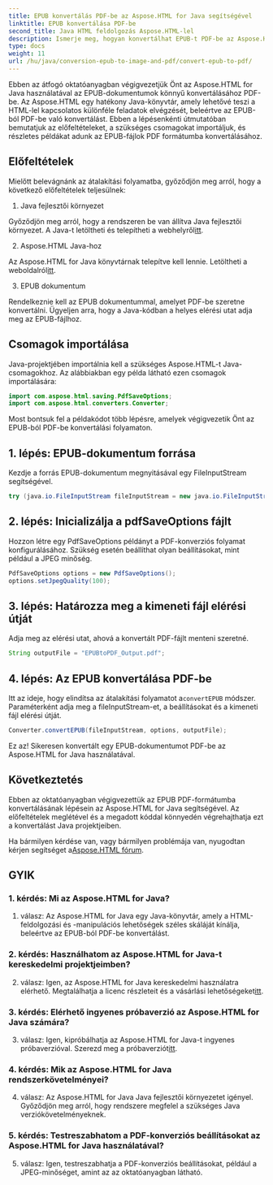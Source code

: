 ```yaml
---
title: EPUB konvertálás PDF-be az Aspose.HTML for Java segítségével
linktitle: EPUB konvertálása PDF-be
second_title: Java HTML feldolgozás Aspose.HTML-lel
description: Ismerje meg, hogyan konvertálhat EPUB-t PDF-be az Aspose.HTML for Java segítségével. Ez a lépésenkénti útmutató az előfeltételeket, a csomagimportálást és a kódpéldákat tartalmazza. Kezdje el az EPUB–PDF konvertálást.
type: docs
weight: 11
url: /hu/java/conversion-epub-to-image-and-pdf/convert-epub-to-pdf/
---
```

Ebben az átfogó oktatóanyagban végigvezetjük Önt az Aspose.HTML for Java használatával az EPUB-dokumentumok könnyű konvertálásához PDF-be. Az Aspose.HTML egy hatékony Java-könyvtár, amely lehetővé teszi a HTML-lel kapcsolatos különféle feladatok elvégzését, beleértve az EPUB-ból PDF-be való konvertálást. Ebben a lépésenkénti útmutatóban bemutatjuk az előfeltételeket, a szükséges csomagokat importáljuk, és részletes példákat adunk az EPUB-fájlok PDF formátumba konvertálásához.

## Előfeltételek

Mielőtt belevágnánk az átalakítási folyamatba, győződjön meg arról, hogy a következő előfeltételek teljesülnek:

1. Java fejlesztői környezet

 Győződjön meg arról, hogy a rendszeren be van állítva Java fejlesztői környezet. A Java-t letöltheti és telepítheti a webhelyről[itt](https://www.oracle.com/java/).

2. Aspose.HTML Java-hoz

 Az Aspose.HTML for Java könyvtárnak telepítve kell lennie. Letöltheti a weboldalról[itt](https://releases.aspose.com/html/java/).

3. EPUB dokumentum

Rendelkeznie kell az EPUB dokumentummal, amelyet PDF-be szeretne konvertálni. Ügyeljen arra, hogy a Java-kódban a helyes elérési utat adja meg az EPUB-fájlhoz.

## Csomagok importálása

Java-projektjében importálnia kell a szükséges Aspose.HTML-t Java-csomagokhoz. Az alábbiakban egy példa látható ezen csomagok importálására:

```java
import com.aspose.html.saving.PdfSaveOptions;
import com.aspose.html.converters.Converter;
```

Most bontsuk fel a példakódot több lépésre, amelyek végigvezetik Önt az EPUB-ból PDF-be konvertálási folyamaton.

## 1. lépés: EPUB-dokumentum forrása

Kezdje a forrás EPUB-dokumentum megnyitásával egy FileInputStream segítségével.

```java
try (java.io.FileInputStream fileInputStream = new java.io.FileInputStream("input.epub")) {
```

## 2. lépés: Inicializálja a pdfSaveOptions fájlt

Hozzon létre egy PdfSaveOptions példányt a PDF-konverziós folyamat konfigurálásához. Szükség esetén beállíthat olyan beállításokat, mint például a JPEG minőség.

```java
PdfSaveOptions options = new PdfSaveOptions();
options.setJpegQuality(100);
```

## 3. lépés: Határozza meg a kimeneti fájl elérési útját

Adja meg az elérési utat, ahová a konvertált PDF-fájlt menteni szeretné.

```java
String outputFile = "EPUBtoPDF_Output.pdf";
```

## 4. lépés: Az EPUB konvertálása PDF-be

 Itt az ideje, hogy elindítsa az átalakítási folyamatot a`convertEPUB` módszer. Paraméterként adja meg a fileInputStream-et, a beállításokat és a kimeneti fájl elérési útját.

```java
Converter.convertEPUB(fileInputStream, options, outputFile);
```

Ez az! Sikeresen konvertált egy EPUB-dokumentumot PDF-be az Aspose.HTML for Java használatával.

## Következtetés

Ebben az oktatóanyagban végigvezettük az EPUB PDF-formátumba konvertálásának lépésein az Aspose.HTML for Java segítségével. Az előfeltételek meglétével és a megadott kóddal könnyedén végrehajthatja ezt a konvertálást Java projektjeiben.

 Ha bármilyen kérdése van, vagy bármilyen problémája van, nyugodtan kérjen segítséget a[Aspose.HTML fórum](https://forum.aspose.com/).

## GYIK

### 1. kérdés: Mi az Aspose.HTML for Java?

1. válasz: Az Aspose.HTML for Java egy Java-könyvtár, amely a HTML-feldolgozási és -manipulációs lehetőségek széles skáláját kínálja, beleértve az EPUB-ból PDF-be konvertálást.

### 2. kérdés: Használhatom az Aspose.HTML for Java-t kereskedelmi projektjeimben?

 2. válasz: Igen, az Aspose.HTML for Java kereskedelmi használatra elérhető. Megtalálhatja a licenc részleteit és a vásárlási lehetőségeket[itt](https://purchase.aspose.com/buy).

### 3. kérdés: Elérhető ingyenes próbaverzió az Aspose.HTML for Java számára?

 3. válasz: Igen, kipróbálhatja az Aspose.HTML for Java-t ingyenes próbaverzióval. Szerezd meg a próbaverziót[itt](https://releases.aspose.com/html/java).

### 4. kérdés: Mik az Aspose.HTML for Java rendszerkövetelményei?

4. válasz: Az Aspose.HTML for Java Java fejlesztői környezetet igényel. Győződjön meg arról, hogy rendszere megfelel a szükséges Java verziókövetelményeknek.

### 5. kérdés: Testreszabhatom a PDF-konverziós beállításokat az Aspose.HTML for Java használatával?

5. válasz: Igen, testreszabhatja a PDF-konverziós beállításokat, például a JPEG-minőséget, amint az az oktatóanyagban látható.